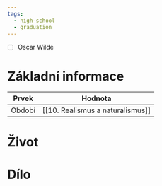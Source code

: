 ```yaml
---
tags:
  - high-school
  - graduation
---
```

- [ ] Oscar Wilde
# Základní informace
| Prvek  | Hodnota                          |
| ------ | -------------------------------- |
| Období | [[10. Realismus a naturalismus]] |
# Život
# Dílo